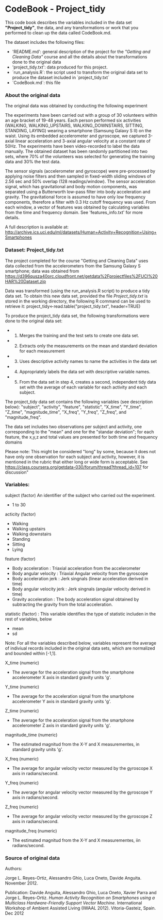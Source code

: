 #  CodeBook - Project_tidy


This code book describes the variables included in the data set **"Project_tidy"**, the data, and any transformations or work that you performed to clean up the data called CodeBook.md. 

The dataset includes the following files:
- 'README.md':  general description of the project for the *"Getting and Cleaning Data"* course and all the details about the transformations done to the original data
- 'project_tidy.txt': data produced for this project.
- ´run_analysis.R´: the script used to transform the original data set to produce the dataset included in ´project_tidy.txt´
- ´CodeBook.md´: this file


###  About the original data

The original data was obtained by conducting the following experiment

The experiments have been carried out with a group of 30 volunteers within an age bracket of 19-48 years. Each person performed six activities (WALKING, WALKING_UPSTAIRS, WALKING_DOWNSTAIRS, SITTING, STANDING, LAYING) wearing a smartphone (Samsung Galaxy S II) on the waist. Using its embedded accelerometer and gyroscope, we captured 3-axial linear acceleration and 3-axial angular velocity at a constant rate of 50Hz. The experiments have been video-recorded to label the data manually. The obtained dataset has been randomly partitioned into two sets, where 70% of the volunteers was selected for generating the training data and 30% the test data. 

The sensor signals (accelerometer and gyroscope) were pre-processed by applying noise filters and then sampled in fixed-width sliding windows of 2.56 sec and 50% overlap (128 readings/window). The sensor acceleration signal, which has gravitational and body motion components, was separated using a Butterworth low-pass filter into body acceleration and gravity. The gravitational force is assumed to have only low frequency components, therefore a filter with 0.3 Hz cutoff frequency was used. From each window, a vector of features was obtained by calculating variables from the time and frequency domain. See 'features_info.txt' for more details. 

A full description is available at: http://archive.ics.uci.edu/ml/datasets/Human+Activity+Recognition+Using+Smartphones


### Dataset: Project_tidy.txt

The project completed for the course "Getting and Cleaning Data" uses data collected from the accelerometers from the Samsung Galaxy S smartphone; data was obtained from https://d396qusza40orc.cloudfront.net/getdata%2Fprojectfiles%2FUCI%20HAR%20Dataset.zip 

Data was transformed (using the run_analysis.R script) to produce a tidy data set.  To obtain this new data set,  provided the file *Project_tidy.txt* is stored in the working directory, the following R command can be used to retrieve it:
project_tidy<-read.table("project_tidy.txt", header=TRUE)

To produce the project_tidy data set, the following transformations were done to the original data set:
* 1. Merges the training and the test sets to create one data set.
* 2. Extracts only the measurements on the mean and standard deviation for each measurement
* 3. Uses descriptive activity names to name the activities in the data set
* 4. Appropriately labels the data set with descriptive variable names.
* 5. From the data set in step 4, creates a second, independent tidy data set with the average of each variable for each activity and each subject.
 
The project_tidy data set contains the following variables (see description below):  "subject", "activity", "feature",  "statistic", "X_time", "Y_time", "Z_time", "magnitude_time", "X_freq", "Y_freq", "Z_freq", and "magnitude_freq". 

The data set includes two observations per subject and activity, one corresponding to the "mean" and one for the "standar deviation";  for each feature, the x,y,z and total values are presented for both time and frequency domains

Please note: This might be considered "long" by some, because it does not have only one observation for each subject and activity, however, it is mentioned in the rubric that either long or wide form is acceptable. See
https://class.coursera.org/getdata-030/forum/thread?thread_id=107 for discussion"

 
### Variables:

subject (factor)
       An identifier of the subject who carried out the experiment.
 * 1 to 30
 
acticity   (factor)
* Walking
* Walking upstairs
* Walking downstairs
* Standing
* Sitting
* Lying

feature    (factor)
* Body acceleration :       Triaxial acceleration from the accelerometer
* Body angular velocity  : Triaxial Angular velocity from the gyroscope
* Body acceleration jerk  : Jerk singnals (linear acceleration derived in time)
* Body angular velocity jerk          : Jerk singnals (angular velocity derived in time)
* Gravity acceleration        : The body acceleration signal obtained by subtracting the gravity from the total acceleration. 

statistic  (factor)  :  This variable identifies the type of statistic includen in the rest of variables, below
* mean
* sd

Note:  For all the variables described below, variables represent the average of indiviual records included in the original data sets, which are normalized and bounded within [-1,1].

X_time   (numeric)
- The average for the acceleration signal from the smartphone accelerometer X axis in standard gravity units 'g'. 

Y_time    (numeric)
- The average for the acceleration signal from the smartphone accelerometer Y axis in standard gravity units 'g'. 

Z_time  (numeric)
- The average for the acceleration signal from the smartphone accelerometer Z axis in standard gravity units 'g'. 

magnitude_time   (numeric)
- The estimated magnitud from the X-Y and X measurementes, in standard gravity units 'g'.

X_freq   (numeric)
- The average for angular velocity vector measured by the gyroscope X axis in radians/second. 

Y_freq    (numeric)
- The average for angular velocity vector measured by the gyroscope Y axis in radians/second. 

Z_freq  (numeric)
- The average for angular velocity vector measured by the gyroscope Z axis in radians/second. 

magnitude_freq   (numeric)
- The estimated magnitud from the X-Y and X measurementes, iin radians/second.


###  Source of original data

Authors:

Jorge L. Reyes-Ortiz, Alessandro Ghio, Luca Oneto, Davide Anguita. November 2012.

Publication:
Davide Anguita, Alessandro Ghio, Luca Oneto, Xavier Parra and Jorge L. Reyes-Ortiz. *Human Activity Recognition on Smartphones using a Multiclass Hardware-Friendly Support Vector Machine*. International Workshop of Ambient Assisted Living (IWAAL 2012). Vitoria-Gasteiz, Spain. Dec 2012

